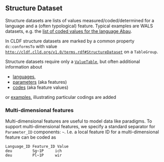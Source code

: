 ## Structure Dataset

Structure datasets are lists of values measured/coded/determined for a language and a (often typological) feature.
Typical examples are WALS datasets, e.g. the 
[list of coded values for the language Abau](http://wals.info/languoid/lect/wals_code_aba).

In CLDF structure datasets are marked by a common property `dc:conformsTo` with value
[`http://cldf.clld.org/v1.0/terms.rdf#StructureDataset`](http://cldf.clld.org/v1.0/terms.rdf#StructureDataset)
on a `TableGroup`.

Structure datasets require only a [`ValueTable`](../../components/values), but often
additional information about
- [languages](../../components/languages),
- [parameters](../../components/parameters) (aka features)
- [codes](../../components/codes) (aka feature values)

or [examples](../../components/examples), illustrating particular codings are added


### Multi-dimensional features

Multi-dimensional features are useful to model data like paradigms. 
To support multi-dimensional features, we specify a standard separator for 
`Parameter_ID` components: `~`. 
I.e. a local feature ID for a multi-dimensional feature can be coded as
```
Language_ID Feature_ID Value
deu         Sg~1P     ich
deu         Pl~1P     wir
